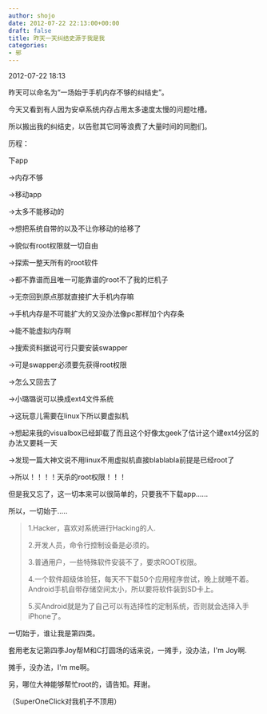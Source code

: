 ```yaml
---
author: shojo
date: 2012-07-22 22:13:00+00:00
draft: false
title: 昨天一天纠结史源于我是我
categories:
- 邪
---
```


2012-07-22 18:13

昨天可以命名为“一场始于手机内存不够的纠结史”。

今天又看到有人因为安卓系统内存占用太多速度太慢的问题吐槽。

所以搬出我的纠结史，以告慰其它同等浪费了大量时间的同胞们。

历程：

下app

->内存不够

->移动app

->太多不能移动的

->想把系统自带的以及不让你移动的给移了

->貌似有root权限就一切自由

->探索一整天所有的root软件

->都不靠谱而且唯一可能靠谱的root不了我的烂机子

->无奈回到原点那就直接扩大手机内存嘛

->手机内存是不可能扩大的又没办法像pc那样加个内存条

->能不能虚拟内存啊

->搜索资料据说可行只要安装swapper

->可是swapper必须要先获得root权限

->怎么又回去了

->小璐璐说可以换成ext4文件系统

->这玩意儿需要在linux下所以要虚拟机

->想起来我的visualbox已经卸载了而且这个好像太geek了估计这个建ext4分区的办法又要耗一天

->发现一篇大神文说不用linux不用虚拟机直接blablabla前提是已经root了

->所以！！！！天杀的root权限！！！

但是我又忘了，这一切本来可以很简单的，只要我不下载app......

所以，一切始于.....



<blockquote>1.Hacker，喜欢对系统进行Hacking的人.

2.开发人员，命令行控制设备是必须的。

3.普通用户，一些特殊软件安装不了，要求ROOT权限。

4.一个软件超级体验狂，每天不下载50个应用程序尝试，晚上就睡不着。Android手机自带存储空间太小，所以要将软件装到SD卡上。

5.买Android就是为了自己可以有选择性的定制系统，否则就会选择入手iPhone了。</blockquote>



一切始于，谁让我是第四类。

套用老友记第四季Joy帮M和C打圆场的话来说，一摊手，没办法，I'm Joy啊.

摊手，没办法，I'm me啊。

另，哪位大神能够帮忙root的，请告知。拜谢。

（SuperOneClick对我机子不顶用）
